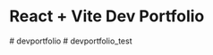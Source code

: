 # React + Vite Dev Portfolio


#   d e v p o r t f o l i o  
 #   d e v p o r t f o l i o _ t e s t  
 